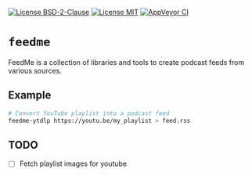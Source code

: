 [![License BSD-2-Clause](https://img.shields.io/badge/License-BSD--2--Clause-blue.svg)](https://opensource.org/licenses/BSD-2-Clause)
[![License MIT](https://img.shields.io/badge/License-MIT-blue.svg)](https://opensource.org/licenses/MIT)
[![AppVeyor CI](https://ci.appveyor.com/api/projects/status/github/KizzyCode/FeedMe-rust?svg=true)](https://ci.appveyor.com/project/KizzyCode/FeedMe-rust)


# `feedme`
FeedMe is a collection of libraries and tools to create podcast feeds from various sources.


## Example
```sh
# Convert YouTube playlist into a podcast feed
feedme-ytdlp https://youtu.be/my_playlist > feed.rss
```

## TODO
 - [ ] Fetch playlist images for youtube
